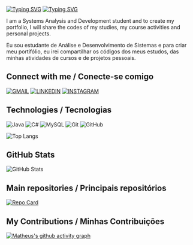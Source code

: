 [![Typing SVG](https://readme-typing-svg.herokuapp.com/?color=87CEFA&size=35&center=false&vCenter=true&width=1000&lines=Nice+to+meet+you,+my+name+is+Matheus+Cabral;Welcome+to+my+GitHub+Profile:%29)](https://git.io/typing-svg)
[![Typing SVG](https://readme-typing-svg.herokuapp.com/?color=87CEFA&size=35&center=false&vCenter=true&width=1000&lines=Prazer+em+conhecer+você,+meu+nome+é+Matheus+Cabral;Seja+bem-vindo+ao+meu+perfil+do+GitHub:%29)](https://git.io/typing-svg)

I am a Systems Analysis and Development student and to create my portfolio, I will share the codes of my studies, my course activities and personal projects.

Eu sou estudante de Análise e Desenvolvimento de Sistemas e para criar meu portifólio, eu irei compartilhar os códigos dos meus estudos, das minhas atividades de cursos e de projetos pessoais.

## Connect with me / Conecte-se comigo
[![GMAIL](https://img.shields.io/badge/-Gmail-000?style=for-the-badge&logo=gmail&logoColor=D14836)](mailto:matheuscabraldesousa@gmail.com)
[![LINKEDIN](https://img.shields.io/badge/LinkedIn-000?style=for-the-badge&logo=linkedin&logoColor=%230077B5)](https://www.linkedin.com/in/matheus-cabral-de-sousa-7614bb1a7/)
[![INSTAGRAM](https://img.shields.io/badge/Instagram-000?style=for-the-badge&logo=instagram&logoColor=%23E4405F)](https://www.instagram.com/_matheus_cabral/)

## Technologies / Tecnologias         
![Java](https://img.shields.io/badge/java-000.svg?style=for-the-badge&logo=openjdk&logoColor=red)
![C#](https://img.shields.io/badge/C%23-000?style=for-the-badge&logo=c-sharp&logoColor=823085)
![MySQL](https://img.shields.io/badge/mysql-000.svg?style=for-the-badge&logo=mysql&logoColor=blue)
![Git](https://img.shields.io/badge/git-000.svg?style=for-the-badge&logo=git&logoColor=%23F05033)
![GitHub](https://img.shields.io/badge/github-000.svg?style=for-the-badge&logo=github&logoColor=white)

![Top Langs](https://github-readme-stats-git-masterrstaa-rickstaa.vercel.app/api/top-langs/?username=cabral-matheus&layout=compact&bg_color=0d1117&hide_border=true&title_color=30A3DC&text_color=FFF)

## GitHub Stats
![GitHub Stats](https://github-readme-stats.vercel.app/api?username=cabral-matheus&theme=transparent&bg_color=&hide_border=true&show_icons=true&icon_color=30A3DC&title_color=30A3DC&text_color=FFF)

## Main repositories / Principais repositórios
[![Repo Card](https://github-readme-stats.vercel.app/api/pin/?username=cabral-matheus&repo=xadrez_console&bg_color=0d1117&hide_border=true&show_icons=true&icon_color=30A3DC&title_color=30A3DC&text_color=FFF)](https://github.com/SEUUSERNAME/SEUREPOSITORIO)

## My Contributions / Minhas Contribuições

[![Matheus's github activity graph](https://github-readme-activity-graph.vercel.app/graph?username=cabral-matheus&bg_color=0d1117&color=6695b2&line=ffffff&point=ff0000&area=true&hide_border=true)](https://github.com/ashutosh00710/github-readme-activity-graph)
